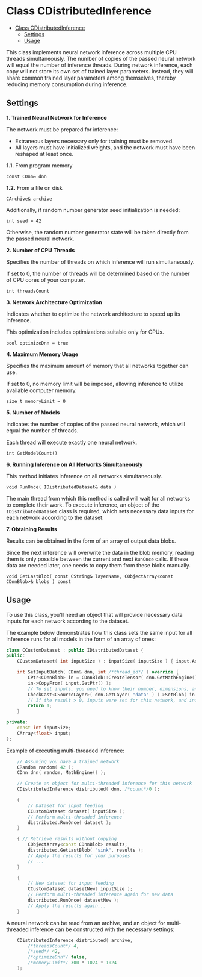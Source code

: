 # Class CDistributedInference

<!-- TOC -->

- [Class CDistributedInference](#class-cdistributedinference)
    - [Settings](#settings)
    - [Usage](#usage)

<!-- /TOC -->

This class implements neural network inference across multiple CPU threads simultaneously.
The number of copies of the passed neural network will equal the number of inference threads.
During network inference, each copy will not store its own set of trained layer parameters.
Instead, they will share common trained layer parameters among themselves,
thereby reducing memory consumption during inference.


## Settings

**1. Trained Neural Network for Inference**

   The network must be prepared for inference:

   * Extraneous layers necessary only for training must be removed.
   * All layers must have initialized weights, and the network must have been reshaped at least once.

   **1.1.** From program memory
   ```
   const CDnn& dnn
   ```
   **1.2.** From a file on disk
   ```
   CArchive& archive
   ```
   Additionally, if random number generator seed initialization is needed:
   ```
   int seed = 42
   ```
   Otherwise, the random number generator state will be taken directly from the passed neural network.

**2. Number of CPU Threads**

   Specifies the number of threads on which inference will run simultaneously.

   If set to 0, the number of threads will be determined based on the number of CPU cores of your computer.
   ```
   int threadsCount
   ```

**3. Network Architecture Optimization**

   Indicates whether to optimize the network architecture to speed up its inference.

   This optimization includes optimizations suitable only for CPUs.
   ```
   bool optimizeDnn = true
   ```

**4. Maximum Memory Usage**

   Specifies the maximum amount of memory that all networks together can use.

   If set to 0, no memory limit will be imposed, allowing inference to utilize available computer memory.
   ```
   size_t memoryLimit = 0
   ```

**5. Number of Models**

   Indicates the number of copies of the passed neural network, which will equal the number of threads.

   Each thread will execute exactly one neural network.
   ```
   int GetModelCount()
   ```

**6. Running Inference on All Networks Simultaneously**

   This method initiates inference on all networks simultaneously.
   ```
   void RunOnce( IDistributedDataset& data )
   ```
   The main thread from which this method is called will wait for all networks to complete their work.
   To execute inference, an object of the `IDistributedDataset` class is required, which sets necessary data inputs for each network according to the dataset.

**7. Obtaining Results**

   Results can be obtained in the form of an array of output data blobs.

   Since the next inference will overwrite the data in the blob memory, reading them is only possible between the current and next `RunOnce` calls.
   If these data are needed later, one needs to copy them from these blobs manually.
   ```
   void GetLastBlob( const CString& layerName, CObjectArray<const CDnnBlob>& blobs ) const
   ```


## Usage

To use this class, you'll need an object that will provide necessary data inputs for each network according to the dataset.

The example below demonstrates how this class sets the same input for all inference runs for all models in the form of an array of ones:
```cpp
class CCustomDataset : public IDistributedDataset {
public:
	CCustomDataset( int inputSize ) : inputSize( inputSize ) { input.Add( 1, inputSize ); }

	int SetInputBatch( CDnn& dnn, int /*thread_id*/ ) override {
		CPtr<CDnnBlob> in = CDnnBlob::CreateTensor( dnn.GetMathEngine(), CT_Float, { 1, 1, 1, 1, 1, 1, inputSize } );
		in->CopyFrom( input.GetPtr() );
		// To set inputs, you need to know their number, dimensions, and names in the network.
		CheckCast<CSourceLayer>( dnn.GetLayer( "data" ) )->SetBlob( in );
		// If the result > 0, inputs were set for this network, and inference would proceed.
		return 1;
	}

private:
	const int inputSize;
	CArray<float> input;
};
```

Example of executing multi-threaded inference:
```cpp
	// Assuming you have a trained network
	CRandom random( 42 );
	CDnn dnn( random, MathEngine() );

	// Create an object for multi-threaded inference for this network
	CDistributedInference distributed( dnn, /*count*/0 );

	{
		// Dataset for input feeding
		CCustomDataset dataset( inputSize );
		// Perform multi-threaded inference
		distributed.RunOnce( dataset );
	}

	{ // Retrieve results without copying
		CObjectArray<const CDnnBlob> results;
		distributed.GetLastBlob( "sink", results );
		// Apply the results for your purposes
		// ...
	}

	{
		// New dataset for input feeding
		CCustomDataset datasetNew( inputSize );
		// Perform multi-threaded inference again for new data
		distributed.RunOnce( datasetNew );
		// Apply the results again...
	}
```

A neural network can be read from an archive, and an object for multi-threaded inference
can be constructed with the necessary settings:
```cpp
	CDistributedInference distributed( archive,
		/*threadsCount*/ 4,
		/*seed*/ 42,
		/*optimizeDnn*/ false,
		/*memoryLimit*/ 300 * 1024 * 1024
	);
```
